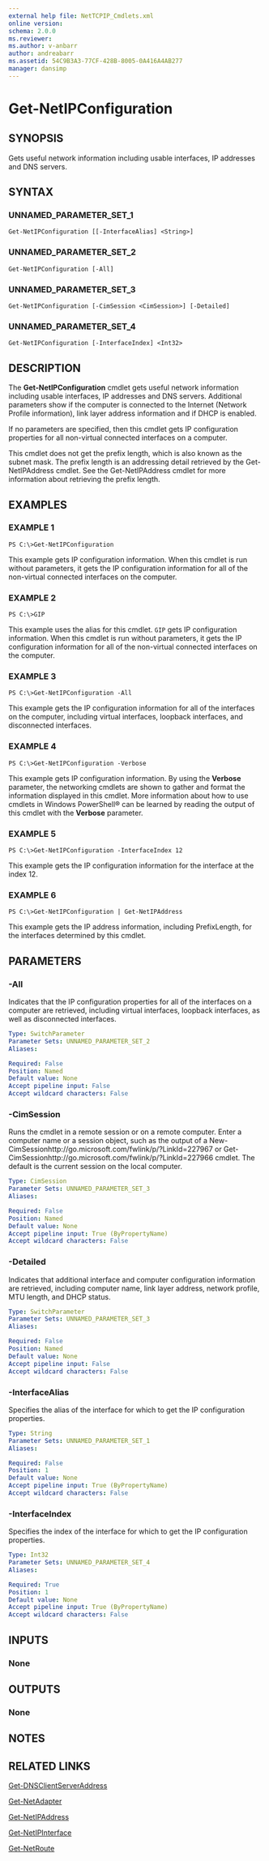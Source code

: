 ```yaml
---
external help file: NetTCPIP_Cmdlets.xml
online version: 
schema: 2.0.0
ms.reviewer:
ms.author: v-anbarr
author: andreabarr
ms.assetid: 54C9B3A3-77CF-428B-8005-0A416A4AB277
manager: dansimp
---
```


# Get-NetIPConfiguration

## SYNOPSIS
Gets useful network information including usable interfaces, IP addresses and DNS servers.

## SYNTAX

### UNNAMED_PARAMETER_SET_1
```
Get-NetIPConfiguration [[-InterfaceAlias] <String>]
```

### UNNAMED_PARAMETER_SET_2
```
Get-NetIPConfiguration [-All]
```

### UNNAMED_PARAMETER_SET_3
```
Get-NetIPConfiguration [-CimSession <CimSession>] [-Detailed]
```

### UNNAMED_PARAMETER_SET_4
```
Get-NetIPConfiguration [-InterfaceIndex] <Int32>
```

## DESCRIPTION
The **Get-NetIPConfiguration** cmdlet gets useful network information including usable interfaces, IP addresses and DNS servers.
Additional parameters show if the computer is connected to the Internet (Network Profile information), link layer address information and if DHCP is enabled.

If no parameters are specified, then this cmdlet gets IP configuration properties for all non-virtual connected interfaces on a computer.

This cmdlet does not get the prefix length, which is also known as the subnet mask.
The prefix length is an addressing detail retrieved by the Get-NetIPAddress cmdlet.
See the Get-NetIPAddress cmdlet for more information about retrieving the prefix length.

## EXAMPLES

### EXAMPLE 1
```
PS C:\>Get-NetIPConfiguration
```

This example gets IP configuration information.
When this cmdlet is run without parameters, it gets the IP configuration information for all of the non-virtual connected interfaces on the computer.

### EXAMPLE 2
```
PS C:\>GIP
```

This example uses the alias for this cmdlet.
`GIP` gets IP configuration information.
When this cmdlet is run without parameters, it gets the IP configuration information for all of the non-virtual connected interfaces on the computer.

### EXAMPLE 3
```
PS C:\>Get-NetIPConfiguration -All
```

This example gets the IP configuration information for all of the interfaces on the computer, including virtual interfaces, loopback interfaces, and disconnected interfaces.

### EXAMPLE 4
```
PS C:\>Get-NetIPConfiguration -Verbose
```

This example gets IP configuration information.
By using the **Verbose** parameter, the networking cmdlets are shown to gather and format the information displayed in this cmdlet.
More information about how to use cmdlets in Windows PowerShell® can be learned by reading the output of this cmdlet with the **Verbose** parameter.

### EXAMPLE 5
```
PS C:\>Get-NetIPConfiguration -InterfaceIndex 12
```

This example gets the IP configuration information for the interface at the index 12.

### EXAMPLE 6
```
PS C:\>Get-NetIPConfiguration | Get-NetIPAddress
```

This example gets the IP address information, including PrefixLength, for the interfaces determined by this cmdlet.

## PARAMETERS

### -All
Indicates that the IP configuration properties for all of the interfaces on a computer are retrieved, including virtual interfaces, loopback interfaces, as well as disconnected interfaces.

```yaml
Type: SwitchParameter
Parameter Sets: UNNAMED_PARAMETER_SET_2
Aliases: 

Required: False
Position: Named
Default value: None
Accept pipeline input: False
Accept wildcard characters: False
```

### -CimSession
Runs the cmdlet in a remote session or on a remote computer.
Enter a computer name or a session object, such as the output of a New-CimSessionhttp://go.microsoft.com/fwlink/p/?LinkId=227967 or Get-CimSessionhttp://go.microsoft.com/fwlink/p/?LinkId=227966 cmdlet.
The default is the current session on the local computer.

```yaml
Type: CimSession
Parameter Sets: UNNAMED_PARAMETER_SET_3
Aliases: 

Required: False
Position: Named
Default value: None
Accept pipeline input: True (ByPropertyName)
Accept wildcard characters: False
```

### -Detailed
Indicates that additional interface and computer configuration information are retrieved, including computer name, link layer address, network profile, MTU length, and DHCP status.

```yaml
Type: SwitchParameter
Parameter Sets: UNNAMED_PARAMETER_SET_3
Aliases: 

Required: False
Position: Named
Default value: None
Accept pipeline input: False
Accept wildcard characters: False
```

### -InterfaceAlias
Specifies the alias of the interface for which to get the IP configuration properties.

```yaml
Type: String
Parameter Sets: UNNAMED_PARAMETER_SET_1
Aliases: 

Required: False
Position: 1
Default value: None
Accept pipeline input: True (ByPropertyName)
Accept wildcard characters: False
```

### -InterfaceIndex
Specifies the index of the interface for which to get the IP configuration properties.

```yaml
Type: Int32
Parameter Sets: UNNAMED_PARAMETER_SET_4
Aliases: 

Required: True
Position: 1
Default value: None
Accept pipeline input: True (ByPropertyName)
Accept wildcard characters: False
```

## INPUTS

### None

## OUTPUTS

### None

## NOTES

## RELATED LINKS

[Get-DNSClientServerAddress](../dnsclient/Get-DnsClientServerAddress.md)

[Get-NetAdapter](../netadapter/Get-NetAdapter.md)

[Get-NetIPAddress](./Get-NetIPAddress.md)

[Get-NetIPInterface](./Get-NetIPInterface.md)

[Get-NetRoute](./Get-NetRoute.md)

